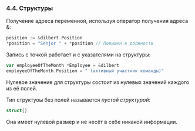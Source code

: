 ### 4.4. Структуры

Получение адреса переменной, используя оператор получения адреса &:
```go
position := &dilbert.Position
*position = "Senjor " + *position // Повышен в должности
```
Запись с точкой работает и с указателями на структуры:
```go
var employeeOfTheMonth *Employee = &dilbert
employeeOfTheMonth.Position = " (активный участник команды)"
```

Нулевое значение для структуры состоит из нулевых значений каждого из её полей.

Тип структуоы без полей называется *пустой структурой*:
```go
struct{}
```
Она имеет нулевой размер и не несёт в себе никакой информации.
